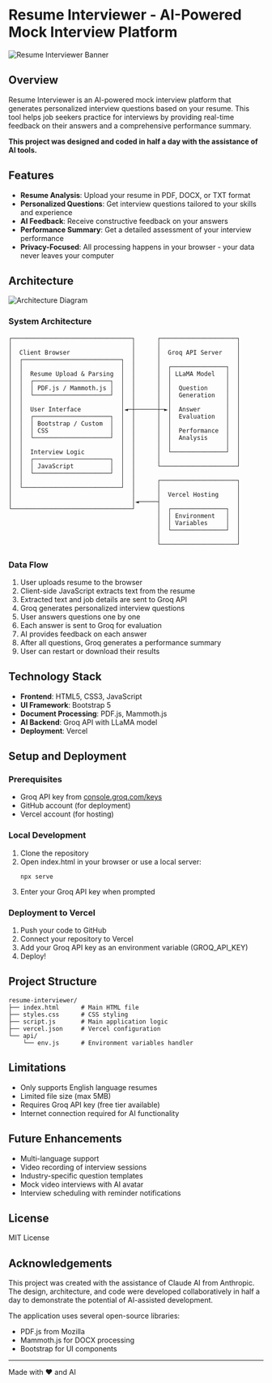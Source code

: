 # Resume Interviewer - AI-Powered Mock Interview Platform

![Resume Interviewer Banner](https://via.placeholder.com/1200x300?text=Resume+Interviewer)

## Overview

Resume Interviewer is an AI-powered mock interview platform that generates personalized interview questions based on your resume. This tool helps job seekers practice for interviews by providing real-time feedback on their answers and a comprehensive performance summary.

**This project was designed and coded in half a day with the assistance of AI tools.**

## Features

- **Resume Analysis**: Upload your resume in PDF, DOCX, or TXT format
- **Personalized Questions**: Get interview questions tailored to your skills and experience
- **AI Feedback**: Receive constructive feedback on your answers
- **Performance Summary**: Get a detailed assessment of your interview performance
- **Privacy-Focused**: All processing happens in your browser - your data never leaves your computer

## Architecture

![Architecture Diagram](https://via.placeholder.com/800x500?text=Architecture+Diagram)

### System Architecture

```
┌─────────────────────────────────┐      ┌─────────────────────┐
│                                 │      │                     │
│  Client Browser                 │      │  Groq API Server    │
│  ┌───────────────────────────┐  │      │                     │
│  │                           │  │      │  ┌───────────────┐  │
│  │  Resume Upload & Parsing  │  │      │  │ LLaMA Model   │  │
│  │  ┌─────────────────────┐  │  │      │  │               │  │
│  │  │ PDF.js / Mammoth.js │  │  │      │  │  Question     │  │
│  │  └─────────────────────┘  │  │      │  │  Generation   │  │
│  │                           │  │      │  │               │  │
│  │  User Interface           │◄─┼──────┼─►│  Answer       │  │
│  │  ┌─────────────────────┐  │  │      │  │  Evaluation   │  │
│  │  │ Bootstrap / Custom  │  │  │      │  │               │  │
│  │  │ CSS                 │  │  │      │  │  Performance  │  │
│  │  └─────────────────────┘  │  │      │  │  Analysis     │  │
│  │                           │  │      │  │               │  │
│  │  Interview Logic          │  │      │  └───────────────┘  │
│  │  ┌─────────────────────┐  │  │      │                     │
│  │  │ JavaScript          │  │  │      └─────────────────────┘
│  │  └─────────────────────┘  │  │
│  │                           │  │      ┌─────────────────────┐
│  └───────────────────────────┘  │      │                     │
│                                 │      │  Vercel Hosting     │
│                                 │◄─────┤                     │
└─────────────────────────────────┘      │  ┌───────────────┐  │
                                         │  │ Environment   │  │
                                         │  │ Variables     │  │
                                         │  └───────────────┘  │
                                         │                     │
                                         └─────────────────────┘
```

### Data Flow

1. User uploads resume to the browser
2. Client-side JavaScript extracts text from the resume
3. Extracted text and job details are sent to Groq API
4. Groq generates personalized interview questions
5. User answers questions one by one
6. Each answer is sent to Groq for evaluation
7. AI provides feedback on each answer
8. After all questions, Groq generates a performance summary
9. User can restart or download their results

## Technology Stack

- **Frontend**: HTML5, CSS3, JavaScript
- **UI Framework**: Bootstrap 5
- **Document Processing**: PDF.js, Mammoth.js
- **AI Backend**: Groq API with LLaMA model
- **Deployment**: Vercel

## Setup and Deployment

### Prerequisites

- Groq API key from [console.groq.com/keys](https://console.groq.com/keys)
- GitHub account (for deployment)
- Vercel account (for hosting)

### Local Development

1. Clone the repository
2. Open index.html in your browser or use a local server:
   ```
   npx serve
   ```
3. Enter your Groq API key when prompted

### Deployment to Vercel

1. Push your code to GitHub
2. Connect your repository to Vercel
3. Add your Groq API key as an environment variable (GROQ_API_KEY)
4. Deploy!

## Project Structure

```
resume-interviewer/
├── index.html      # Main HTML file
├── styles.css      # CSS styling
├── script.js       # Main application logic
├── vercel.json     # Vercel configuration
└── api/
    └── env.js      # Environment variables handler
```

## Limitations

- Only supports English language resumes
- Limited file size (max 5MB)
- Requires Groq API key (free tier available)
- Internet connection required for AI functionality

## Future Enhancements

- Multi-language support
- Video recording of interview sessions
- Industry-specific question templates
- Mock video interviews with AI avatar
- Interview scheduling with reminder notifications

## License

MIT License

## Acknowledgements

This project was created with the assistance of Claude AI from Anthropic. The design, architecture, and code were developed collaboratively in half a day to demonstrate the potential of AI-assisted development.

The application uses several open-source libraries:
- PDF.js from Mozilla
- Mammoth.js for DOCX processing
- Bootstrap for UI components

---

Made with ❤️ and AI